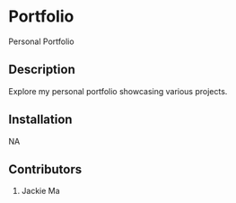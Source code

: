 # Portfolio
Personal Portfolio

## Description
Explore my personal portfolio showcasing various projects.

## Installation
NA

## Contributors
1. Jackie Ma